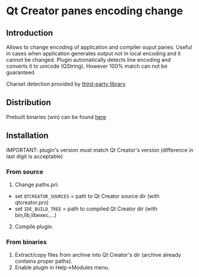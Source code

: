 # Qt Creator panes encoding change

## Introduction
Allows to change encoding of application and compiler ouput panes.
Useful in cases when application generates output not in local encoding and it cannot be changed.
Plugin automatically detects line encoding and converts it to unicode (QString).
However 100% match can not be guaranteed

Charset detection provided by [third-party library](https://github.com/batterseapower/libcharsetdetect).

## Distribution
Prebuilt binaries (win) can be found [here](https://sourceforge.net/projects/qtc-paneencode/files/bin)

## Installation
IMPORTANT: plugin's version must match Qt Creator's version (difference in last digit is acceptable)

### From source
1. Change paths.pri:

 - set `QTCREATOR_SOURCES` = path to Qt Creator source dir (with qtcreator.pro)
 - set `IDE_BUILD_TREE` = path to compiled Qt Creator dir (with bin,lib,libexec,...)

2. Compile plugin.

### From binaries
1. Extract/copy files from archive into Qt Creator's dir (archive already contains proper paths).
2. Enable plugin in Help->Modules menu.
